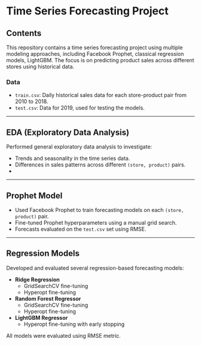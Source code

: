 # Time Series Forecasting Project

## Contents

This repository contains a time series forecasting project using multiple modeling approaches, including Facebook Prophet, classical regression models, LightGBM. The focus is on predicting product sales across different stores using historical data.

### Data

- `train.csv`: Daily historical sales data for each store-product pair from 2010 to 2018.
- `test.csv`: Data for 2019, used for testing the models.

---

## EDA (Exploratory Data Analysis)

Performed general exploratory data analysis to investigate:

- Trends and seasonality in the time series data.
- Differences in sales patterns across different `(store, product)` pairs.
- 
---

## Prophet Model

- Used Facebook Prophet to train forecasting models on each `(store, product)` pair.
- Fine-tuned Prophet hyperparameters using a manual grid search.
- Forecasts evaluated on the `test.csv` set using RMSE.

---

## Regression Models

Developed and evaluated several regression-based forecasting models:

- **Ridge Regression**
  - GridSearchCV fine-tuning
  - Hyperopt fine-tuning
- **Random Forest Regressor**
  - GridSearchCV fine-tuning
  - Hyperopt fine-tuning
- **LightGBM Regressor**
  - Hyperopt fine-tuning with early stopping

All models were evaluated using RMSE metric.

